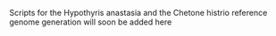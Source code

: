 Scripts for the Hypothyris anastasia and the Chetone histrio reference genome generation will soon be added here
